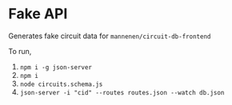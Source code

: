 # Fake API
Generates fake circuit data for `mannenen/circuit-db-frontend`

To run, 

1. `npm i -g json-server`
2. `npm i`
3. `node circuits.schema.js`
4. `json-server -i "cid" --routes routes.json --watch db.json`